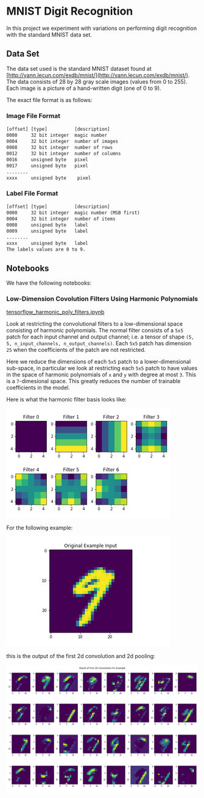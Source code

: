 # MNIST Digit Recognition

In this project we experiment with variations on performing digit recognition with the standard MNIST data set.

## Data Set

The data set used is the standard MNIST dataset found at
[http://yann.lecun.com/exdb/mnist/](http://yann.lecun.com/exdb/mnist/). The data consists of
28 by 28 gray scale images (values from 0 to 255). Each image is a picture of a hand-written digit (one of
0 to 9).

 The exact file format is as follows: 

### Image File Format

```
[offset] [type]          [description] 
0000     32 bit integer  magic number 
0004     32 bit integer  number of images 
0008     32 bit integer  number of rows 
0012     32 bit integer  number of columns 
0016     unsigned byte   pixel 
0017     unsigned byte   pixel 
........ 
xxxx     unsigned byte    pixel
```

### Label File Format

```
[offset] [type]          [description] 
0000     32 bit integer  magic number (MSB first) 
0004     32 bit integer  number of items 
0008     unsigned byte   label 
0009     unsigned byte   label 
........ 
xxxx     unsigned byte   label
The labels values are 0 to 9.
```

## Notebooks

We have the following notebooks:

### Low-Dimension Covolution Filters Using Harmonic Polynomials

[tensorflow\_harmonic\_poly\_filters.ipynb](tensorflow_harmonic_poly_filters.pynb)

Look at restricting the convolutional filters to a low-dimensional space consisting of harmonic polynomials. 
The normal filter consists of a `5x5` patch for each input channel and output channel; i.e. a tensor of 
shape `(5, 5, n_input_channels, n_output_channels)`. Each `5x5` patch has dimension `25` when the 
coefficients of the patch are not restricted.

Here we reduce the dimensions of each `5x5` patch to a lower-dimensional sub-space, in particular we look 
at restricting each `5x5` patch to have values in the space of harmonic polynomials of `x` and `y` 
with degree at most `3`. This is a `7`-dimesional space. This greatly reduces the number of 
trainable coefficients in the model.

Here is what the harmonic filter basis looks like:

![Othonormal Harmonic Filter Basis](graphs/orthonormal_harmonic_polys.png)

For the following example:

![Example of Input Image](graphs/example_orig.png)

this is the output of the first 2d convolution and 2d pooling:

![Example of Output of First Convolution](graphs/conv_pool1.png)
